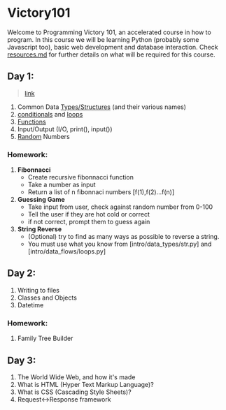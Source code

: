 # Victory101
Welcome to Programming Victory 101, an accelerated course in how to program. In this course we will be learning Python (probably some Javascript too), basic web development and database interaction.
Check [resources.md](resources.md) for further details on what will be required for this course.

## Day 1:
> [link](intro/day1/)
1. Common Data [Types/Structures](intro/data_types/) (and their various names)
2. [conditionals](intro/data_flows/conditionals.py) and [loops](intro/data_flows/loops.py)
3. [Functions](intro/data_flows/functions.py)
4. Input/Output (I/O, print(), input())
5. [Random](intro/std/random.py) Numbers

### Homework:
1. **Fibonnacci**
   - Create recursive fibonnacci function
   - Take a number as input
   - Return a list of n fibonnaci numbers \[f(1),f(2)...f(n)]
2. **Guessing Game**
   - Take input from user, check against random number from 0-100
   - Tell the user if they are hot cold or correct
   - if not correct, prompt them to guess again
3. **String Reverse**
   - (Optional) try to find as many ways as possible to reverse a string.
   - You must use what you know from [intro/data_types/str.py] and [intro/data_flows/loops.py]

## Day 2:
1. Writing to files
2. Classes and Objects
3. Datetime

### Homework:
1. Family Tree Builder

## Day 3:
1. The World Wide Web, and how it's made
2. What is HTML (Hyper Text Markup Language)?
3. What is CSS (Cascading Style Sheets)?
4. Request<->Response framework
